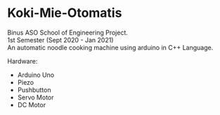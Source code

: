 # Koki-Mie-Otomatis

Binus ASO School of Engineering Project. <br />
1st Semester (Sept 2020 - Jan 2021) <br />
An automatic noodle cooking machine using arduino in C++ Language. <br />

Hardware:
- Arduino Uno
- Piezo
- Pushbutton
- Servo Motor
- DC Motor

